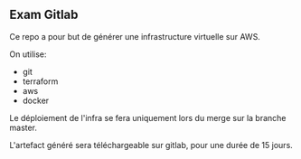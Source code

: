 ## Exam Gitlab ##

Ce repo a pour but de générer une infrastructure virtuelle sur AWS.

On utilise:
- git
- terraform
- aws
- docker

Le déploiement de l'infra se fera uniquement lors du merge sur la branche master.

L'artefact généré sera téléchargeable sur gitlab, pour une durée de 15 jours.
